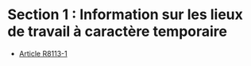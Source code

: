 # Section 1 : Information sur les lieux de travail à caractère temporaire

* [Article R8113-1](./LEGIARTI000018520858.md)
